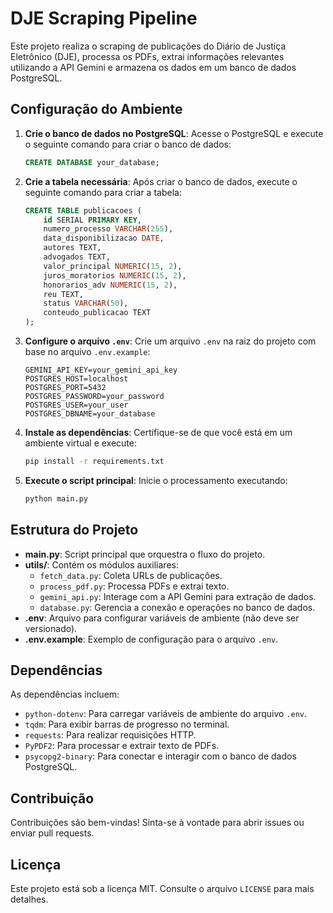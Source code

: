 # DJE Scraping Pipeline

Este projeto realiza o scraping de publicações do Diário de Justiça Eletrônico (DJE), processa os PDFs, extrai informações relevantes utilizando a API Gemini e armazena os dados em um banco de dados PostgreSQL.

## Configuração do Ambiente

1. **Crie o banco de dados no PostgreSQL**:
   Acesse o PostgreSQL e execute o seguinte comando para criar o banco de dados:
   ```sql
   CREATE DATABASE your_database;
   ```

2. **Crie a tabela necessária**:
   Após criar o banco de dados, execute o seguinte comando para criar a tabela:
   ```sql
   CREATE TABLE publicacoes (
       id SERIAL PRIMARY KEY,
       numero_processo VARCHAR(255),
       data_disponibilizacao DATE,
       autores TEXT,
       advogados TEXT,
       valor_principal NUMERIC(15, 2),
       juros_moratorios NUMERIC(15, 2),
       honorarios_adv NUMERIC(15, 2),
       reu TEXT,
       status VARCHAR(50),
       conteudo_publicacao TEXT
   );
   ```

3. **Configure o arquivo `.env`**:
   Crie um arquivo `.env` na raiz do projeto com base no arquivo `.env.example`:
   ```plaintext
   GEMINI_API_KEY=your_gemini_api_key
   POSTGRES_HOST=localhost
   POSTGRES_PORT=5432
   POSTGRES_PASSWORD=your_password
   POSTGRES_USER=your_user
   POSTGRES_DBNAME=your_database
   ```

4. **Instale as dependências**:
   Certifique-se de que você está em um ambiente virtual e execute:
   ```bash
   pip install -r requirements.txt
   ```

5. **Execute o script principal**:
   Inicie o processamento executando:
   ```bash
   python main.py
   ```

## Estrutura do Projeto

- **main.py**: Script principal que orquestra o fluxo do projeto.
- **utils/**: Contém os módulos auxiliares:
  - `fetch_data.py`: Coleta URLs de publicações.
  - `process_pdf.py`: Processa PDFs e extrai texto.
  - `gemini_api.py`: Interage com a API Gemini para extração de dados.
  - `database.py`: Gerencia a conexão e operações no banco de dados.
- **.env**: Arquivo para configurar variáveis de ambiente (não deve ser versionado).
- **.env.example**: Exemplo de configuração para o arquivo `.env`.

## Dependências

As dependências incluem:
- `python-dotenv`: Para carregar variáveis de ambiente do arquivo `.env`.
- `tqdm`: Para exibir barras de progresso no terminal.
- `requests`: Para realizar requisições HTTP.
- `PyPDF2`: Para processar e extrair texto de PDFs.
- `psycopg2-binary`: Para conectar e interagir com o banco de dados PostgreSQL.

## Contribuição

Contribuições são bem-vindas! Sinta-se à vontade para abrir issues ou enviar pull requests.

## Licença

Este projeto está sob a licença MIT. Consulte o arquivo `LICENSE` para mais detalhes.